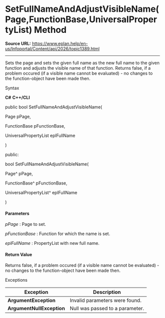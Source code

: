 # SetFullNameAndAdjustVisibleName(Page,FunctionBase,UniversalPropertyList) Method

**Source URL:** https://www.eplan.help/en-us/Infoportal/Content/api/2026/topic1389.html

---

Sets the page and sets the given full name as the new full name to the given function and adjusts the visible name of that function. Returns false, if a problem occured (if a visible name cannot be evaluated) - no changes to the function-object have been made then.

Syntax

**C#**
**C++/CLI**


public bool SetFullNameAndAdjustVisibleName( 

   Page pPage,

   FunctionBase pFunctionBase,

   UniversalPropertyList eplFullName

)

public:

bool SetFullNameAndAdjustVisibleName( 

   Page^ pPage,

   FunctionBase^ pFunctionBase,

   UniversalPropertyList^ eplFullName

)


#### Parameters

*pPage*
:   Page to set.

*pFunctionBase*
:   Function for which the name is set.

*eplFullName*
:   PropertyList with new full name.

#### Return Value

Returns false, if a problem occured (if a visible name cannot be evaluated) - no changes to the function-object have been made then.

Exceptions

| Exception | Description |
| --- | --- |
| **ArgumentException** | Invalid parameters were found. |
| **ArgumentNullException** | Null was passed to a parameter. |

